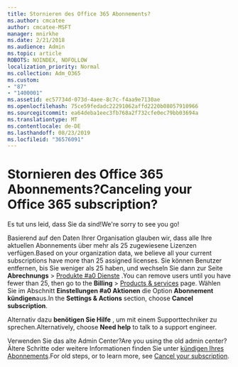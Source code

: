 ```yaml
---
title: Stornieren des Office 365 Abonnements?
ms.author: cmcatee
author: cmcatee-MSFT
manager: mnirkhe
ms.date: 2/21/2018
ms.audience: Admin
ms.topic: article
ROBOTS: NOINDEX, NOFOLLOW
localization_priority: Normal
ms.collection: Adm_O365
ms.custom:
- "87"
- "1400001"
ms.assetid: ec57734d-073d-4aee-8c7c-f4aa9e7130ae
ms.openlocfilehash: 75ce59fedadc22291062affd2220b08057910966
ms.sourcegitcommit: ea64deba1eec3fb768a2f732cfe0ec79bb03694a
ms.translationtype: MT
ms.contentlocale: de-DE
ms.lasthandoff: 08/23/2019
ms.locfileid: "36576091"
---
```

# <a name="canceling-your-office-365-subscription"></a><span data-ttu-id="f0ea8-102">Stornieren des Office 365 Abonnements?</span><span class="sxs-lookup"><span data-stu-id="f0ea8-102">Canceling your Office 365 subscription?</span></span>

<span data-ttu-id="f0ea8-103">Es tut uns leid, dass Sie da sind!</span><span class="sxs-lookup"><span data-stu-id="f0ea8-103">We're sorry to see you go!</span></span>
  
<span data-ttu-id="f0ea8-104">Basierend auf den Daten Ihrer Organisation glauben wir, dass alle Ihre aktuellen Abonnements über mehr als 25 zugewiesene Lizenzen verfügen.</span><span class="sxs-lookup"><span data-stu-id="f0ea8-104">Based on your organization data, we believe all your current subscriptions have more than 25 assigned licenses.</span></span> <span data-ttu-id="f0ea8-105">Sie können Benutzer entfernen, bis Sie weniger als 25 haben, und wechseln Sie dann zur Seite **Abrechnungs** \> [Produkte #a0 Dienste](https://go.microsoft.com/fwlink/p/?linkid=842054) .</span><span class="sxs-lookup"><span data-stu-id="f0ea8-105">You can remove users until you have fewer than 25, then go to the **Billing** \> [Products & services](https://go.microsoft.com/fwlink/p/?linkid=842054) page.</span></span> <span data-ttu-id="f0ea8-106">Wählen Sie im Abschnitt **Einstellungen #a0 Aktionen** die Option **Abonnement kündigen**aus.</span><span class="sxs-lookup"><span data-stu-id="f0ea8-106">In the **Settings & Actions** section, choose **Cancel subscription**.</span></span>
  
<span data-ttu-id="f0ea8-107">Alternativ dazu **benötigen Sie Hilfe** , um mit einem Supporttechniker zu sprechen.</span><span class="sxs-lookup"><span data-stu-id="f0ea8-107">Alternatively, choose **Need help** to talk to a support engineer.</span></span>
  
<span data-ttu-id="f0ea8-108">Verwenden Sie das alte Admin Center?</span><span class="sxs-lookup"><span data-stu-id="f0ea8-108">Are you using the old admin center?</span></span> <span data-ttu-id="f0ea8-109">Ältere Schritte oder weitere Informationen finden Sie unter [kündigen Ihres Abonnements](https://docs.microsoft.com/office365/admin/subscriptions-and-billing/cancel-your-subscription).</span><span class="sxs-lookup"><span data-stu-id="f0ea8-109">For old steps, or to learn more, see [Cancel your subscription](https://docs.microsoft.com/office365/admin/subscriptions-and-billing/cancel-your-subscription).</span></span>
